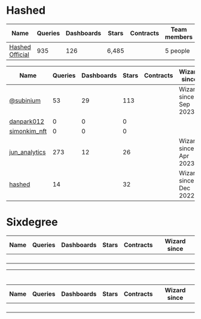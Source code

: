 # Hashed 

| Name                                                | Queries | Dashboards | Stars | Contracts | Team members          |
| ---                                                 | ---     | ---        | ---   | ---       | ---                   |
| [Hashed Official](https://dune.com/hashed_official) |   935   |    126     | 6,485 |           | 5 people              |

| Name                                                | Queries | Dashboards | Stars | Contracts | Wizard since          |
| ---                                                 | ---     | ---        | ---   | ---       | ---                   |
| [@subinium](https://dune.com/subinium)              |    53   |     29     |  113  |           | Wizard since Sep 2023 |
| [danpark012](https://dune.com/danpark012)           |     0   |      0     |    0  |           | |
| [simonkim_nft](https://dune.com/simonkim_nft)       |     0   |      0     |    0  |           | |
| [jun_analytics](https://dune.com/jun_analytics)     |   273   |     12     |   26  |           | Wizard since Apr 2023 |
| [hashed](https://dune.com/hashed)                   |    14   |            |   32  |           | Wizard since Dec 2022 |


# Sixdegree

| Name                                            | Queries | Dashboards | Stars | Contracts | Wizard since          |
| ---                                             | ---     | ---        | ---   | ---       | ---                   |
| []()               |       |            |     |           |  |
| []()               |       |            |     |           |  |
| []()               |       |            |     |           |  |
| []()               |       |            |     |           |  |





---
# 

| Name                                            | Queries | Dashboards | Stars | Contracts | Wizard since          |
| ---                                             | ---     | ---        | ---   | ---       | ---                   |
| []()               |       |            |     |           |  |
| []()               |       |            |     |           |  |
| []()               |       |            |     |           |  |
| []()               |       |            |     |           |  |
